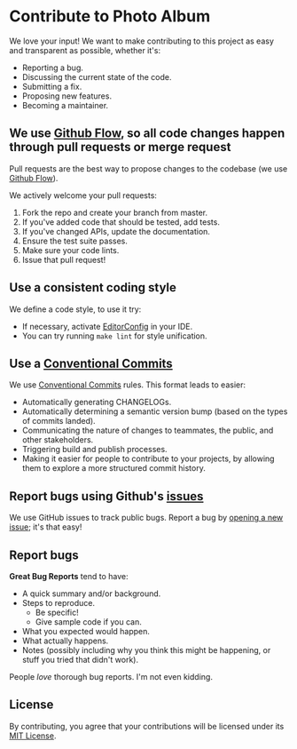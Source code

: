 # Contribute to Photo Album

We love your input! We want to make contributing to this project as easy and transparent as possible, whether it's:

- Reporting a bug.
- Discussing the current state of the code.
- Submitting a fix.
- Proposing new features.
- Becoming a maintainer.

## We use [Github Flow](https://guides.github.com/introduction/flow/index.html), so all code changes happen through pull requests or merge request

Pull requests are the best way to propose changes to the codebase (we use [Github Flow](https://guides.github.com/introduction/flow/index.html)).

We actively welcome your pull requests:

1. Fork the repo and create your branch from master.
2. If you've added code that should be tested, add tests.
3. If you've changed APIs, update the documentation.
4. Ensure the test suite passes.
5. Make sure your code lints.
6. Issue that pull request!

## Use a consistent coding style

We define a code style, to use it try:

- If necessary, activate [EditorConfig](https://editorconfig.org/) in your IDE.
- You can try running `make lint` for style unification.

## Use a [Conventional Commits](https://www.conventionalcommits.org/en/v1.0.0/)

We use [Conventional Commits](https://www.conventionalcommits.org/en/v1.0.0/) rules. This format leads to easier:

- Automatically generating CHANGELOGs.
- Automatically determining a semantic version bump (based on the types of commits landed).
- Communicating the nature of changes to teammates, the public, and other stakeholders.
- Triggering build and publish processes.
- Making it easier for people to contribute to your projects, by allowing them to explore a more structured commit history.

## Report bugs using Github's [issues](https://github.com/YasminTeles/photo-album/issues)

We use GitHub issues to track public bugs. Report a bug by [opening a new issue](https://github.com/YasminTeles/photo-album/issues/new); it's that easy!

## Report bugs

**Great Bug Reports** tend to have:

- A quick summary and/or background.
- Steps to reproduce.
  - Be specific!
  - Give sample code if you can.
- What you expected would happen.
- What actually happens.
- Notes (possibly including why you think this might be happening, or stuff you tried that didn't work).

People *love* thorough bug reports. I'm not even kidding.

## License

By contributing, you agree that your contributions will be licensed under its [MIT License](LICENSE).
